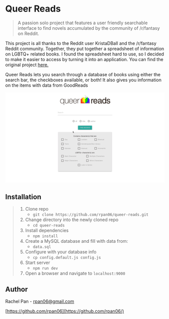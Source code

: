 # Queer Reads
> A passion solo project that features a user friendly searchable interface to find novels accumulated by the community of /r/fantasy on Reddit.

This project is all thanks to the Reddit user KristaDBall and the /r/fantasy Reddit community. Together, they put together a spreadsheet of information on LGBTQ+ related books. I found the spreadsheet hard to use, so I decided to make it easier to access by turning it into an application. You can find the original project [here.](https://docs.google.com/spreadsheets/d/1roLOB8OZm34XjzVyDmH5fyWiPKGYy8i9EzRuhBMZauo/)

Queer Reads lets you search through a database of books using either the search bar, the checkboxes available, or both! It also gives you information on the items with data from GoodReads

![](demo.gif)


## Installation

> 1. Clone repo
>    - `git clone https://github.com/rpan06/queer-reads.git`
> 1. Change directory into the newly cloned repo
>    - `cd queer-reads`
> 1. Install dependencies
>    - `npm install`
> 1. Create a MySQL database and fill with data from:
>    - `data.sql`
> 1. Configure with your database info
>    - `cp config.default.js config.js`
> 1. Start server
>    - `npm run dev`
> 1. Open a browser and navigate to `localhost:9000`


## Author

Rachel Pan - rpan06@gmail.com

[https://github.com/rpan06](https://github.com/rpan06/)
